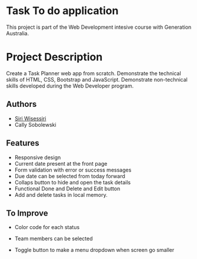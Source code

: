 # Task To do application
This project is part of the Web Development intesive course with Generation Australia.

# Project Description

Create a Task Planner web app from scratch.
Demonstrate the technical skills of HTML, CSS, Bootstrap and JavaScript.
Demonstrate non-technical skills developed during the Web Developer program.


## Authors

- [Siri Wisessiri](https://github.com/SiriratWisessiri)
- Cally Sobolewski


## Features

- Responsive design
- Current date present at the front page
- Form validation with error or success messages
- Due date can be selected from today forward
- Collaps button to hide and open the task details
- Functional Done and Delete and Edit button
- Add and delete tasks in local memory. 



## To Improve

- Color code for each status

- Team members can be selected 

- Toggle button to make a menu dropdown when screen go smaller
